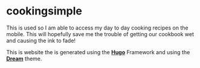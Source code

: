 # cookingsimple

This is used so I am able to access my day to day cooking recipes on the mobile.
This will hopefully save me the trouble of getting our cookbook wet and causing the ink to fade!

This is website the is generated using the [**Hugo**](https://gohugo.io/) Framework and using the [**Dream**](https://g1eny0ung.site/hugo-theme-dream/#/) theme.
